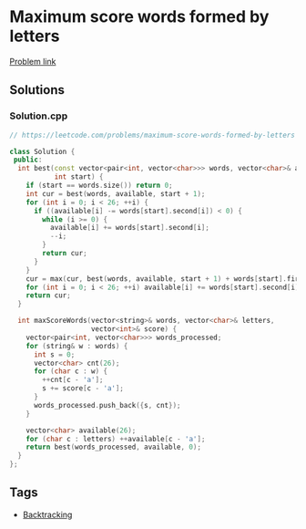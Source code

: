 # Maximum score words formed by letters

[Problem link](https://leetcode.com/problems/maximum-score-words-formed-by-letters)

## Solutions


### Solution.cpp
```cpp
// https://leetcode.com/problems/maximum-score-words-formed-by-letters

class Solution {
 public:
  int best(const vector<pair<int, vector<char>>> words, vector<char>& available,
           int start) {
    if (start == words.size()) return 0;
    int cur = best(words, available, start + 1);
    for (int i = 0; i < 26; ++i) {
      if ((available[i] -= words[start].second[i]) < 0) {
        while (i >= 0) {
          available[i] += words[start].second[i];
          --i;
        }
        return cur;
      }
    }
    cur = max(cur, best(words, available, start + 1) + words[start].first);
    for (int i = 0; i < 26; ++i) available[i] += words[start].second[i];
    return cur;
  }

  int maxScoreWords(vector<string>& words, vector<char>& letters,
                    vector<int>& score) {
    vector<pair<int, vector<char>>> words_processed;
    for (string& w : words) {
      int s = 0;
      vector<char> cnt(26);
      for (char c : w) {
        ++cnt[c - 'a'];
        s += score[c - 'a'];
      }
      words_processed.push_back({s, cnt});
    }

    vector<char> available(26);
    for (char c : letters) ++available[c - 'a'];
    return best(words_processed, available, 0);
  }
};
```
## Tags

* [Backtracking](/Collections/backtracking.md#backtracking)
